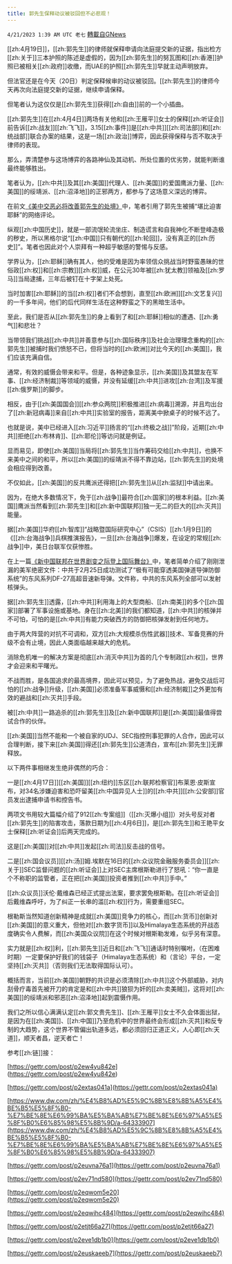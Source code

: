 ```yaml
---
title: 郭先生保释动议被驳回但不必悲观！
---
```

`4/21/2023 1:39 AM UTC 老七` [轉載自GNews](https://gnews.org/articles/1243196)

[[zh:4月19日]]，[[zh:郭先生]]的律师就保释申请向法庭提交新的证据，指出检方[[zh:关于]]三本护照的陈述是虚假的，因为[[zh:郭先生]]的努瓦图和[[zh:香港]]护照已被相关[[zh:政府]]收缴，而UAE的护照[[zh:郭先生]]早就主动声明放弃。

但法官还是在今天（20日）判定保释候审的动议被驳回。[[zh:郭先生]]的律师今天再次向法庭提交新的证据，继续申请保释。

但笔者认为这仅仅是[[zh:郭先生]]获得[[zh:自由]]前的一个小插曲。

[[zh:郭先生]]在[[zh:4月4日]]两场有关他和[[zh:王雁平]]女士的保释[[zh:听证会]]前告诉[[zh:战友]][[zh:飞飞]]，3.15[[zh:事件]]是[[zh:中共]][[zh:司法部]]和[[zh:统战部]]联合办案的结果，这是一场[[zh:政治]]博弈，因此获得保释与否不取决于律师的表现。

那么，弄清楚参与这场博弈的各路神仙及其动机、所处位置的优劣势，就能判断谁最终能够胜出。

笔者认为，[[zh:中共]]及其[[zh:美国]]代理人、[[zh:美国]]的爱国鹰派力量、[[zh:美国]]的绥靖派、[[zh:沼泽地]]的正邪两方，都参与了这场意义深远的博弈。

在前文[《美中交恶必将改善郭先生的处境》](https://gnews.org/m/1123106)中，笔者引用了郭先生被捕“堪比迫害耶稣”的网络评论。

纵观[[zh:中国历史]]，就是一部流氓轮流坐庄、制造谎言和自我神化不断登峰造极的秽史，所以黑格尔说“[[zh:中国]]只有朝代的[[zh:轮回]]，没有真正的[[zh:历史]]”。笔者也因此对个人崇拜有一种超乎敏感的警惕与反感。

学界认为，[[zh:耶稣]]确有其人，他的受难是因为率领信众挑战当时野蛮愚昧的世俗政[[zh:权]]和[[zh:宗教]][[zh:权]]威，在公元30年被[[zh:犹太教]]领袖及[[zh:罗马]]当局逮捕，三年后被钉在十字架上处死。

当时加害[[zh:耶稣]]的当[[zh:权]]者们不会想到，直至[[zh:欧洲]][[zh:文艺复兴]]的一千多年间，他们的后代同样生活在这种野蛮之下的黑暗生活中。

至此，我们是否从[[zh:郭先生]]的身上看到了和[[zh:耶稣]]相似的遭遇、[[zh:勇气]]和悲壮？

当带领我们挑战[[zh:中共]]并善意参与[[zh:国际秩序]]及社会治理理念重构的[[zh:郭先生]]被捕时我们愤怒不已，但将当时的[[zh:欧洲]]对比今天的[[zh:美国]]，我们应该充满自信。

通常，有效的威慑会带来和平。但是，各种迹象显示，[[zh:美国]]及其盟友在军事、[[zh:经济制裁]]等领域的威慑，并没有延缓[[zh:中共]]进攻[[zh:台湾]]及军援[[zh:俄罗斯]]的脚步。

相反，由于[[zh:美国国会]][[zh:参众两院]]积极推进[[zh:病毒]]溯源，并且均出台了[[zh:新冠病毒]]来自[[zh:中共]]实验室的报告，距离美中掀桌子的时候不远了。

也就是说，美中已经进入[[zh:习近平]]扬言的“[[zh:终极之战]]”阶段，近期[[zh:中共]]拒绝[[zh:布林肯]]、[[zh:耶伦]]等访问就是例证。

显而易见，即使[[zh:美国]]当局将[[zh:郭先生]]当作筹码交给[[zh:中共]]，也换不来美中之间的和平，所以[[zh:美国]]的绥靖派不得不靠边站，[[zh:郭先生]]的处境会相应得到改善。

不仅如此，[[zh:美国]]的反共鹰派还得把[[zh:郭先生]]从[[zh:监狱]]中请出来。

因为，在绝大多数情况下，免于[[zh:战争]]最符合[[zh:国家]]的根本利益。[[zh:美国]]鹰派当然看到[[zh:郭先生]]和[[zh:新中国联邦]]独一无二的巨大的[[zh:灭共]]能量。

据[[zh:美国]]华府[[zh:智库]]“战略暨国际研究中心”（CSIS）[[zh:1月9日]]的 《[[zh:台海战争]]兵棋推演报告》，一旦[[zh:台海战争]]爆发，在设定的常规[[zh:战争]]中，美日台联军仅获惨胜。

在上一篇[《新中国联邦在世界剧变之际登上国际舞台》](https://gnews.org/m/1238414)中，笔者简单介绍了刚刚泄漏的美军绝密文件：中共于2月25日成功测试了“极有可能穿透美国弹道导弹防御系统”的东风系列DF-27高超音速新导弹。文件称，中共的东风系列全部可以发射核弹头。

据[[zh:郭先生]]透露，[[zh:中共]]利用海上的大型商船、[[zh:南美]]的多个[[zh:国家]]部署了军事设施或基地。身在[[zh:北美]]的我们都知道，[[zh:中共]]的核弹并不可怕，可怕的是[[zh:中共]]有能力突破西方的防御把核弹发射到任何地方。

由于两大阵营的对抗不可调和，双方[[zh:大规模杀伤性武器]]技术、军备竞赛的升级不会有止境，因此人类面临越来越大的危机。

消除危机唯一的解决方案是彻底[[zh:消灭中共]]为首的几个专制政[[zh:权]]，世界才会迎来和平曙光。

不战而胜，是各国追求的最高境界，因此可以预见，为了避免热战，避免交战后可怕的[[zh:战争]]升级，[[zh:美国]]必须准备军事威慑和[[zh:经济制裁]]之外更加有效的避战和[[zh:灭共]]手段。

被[[zh:中共]]一路追杀的[[zh:郭先生]]及[[zh:新中国联邦]]是[[zh:美国]]最值得尝试合作的伙伴。

[[zh:美国]]当然不能和一个被自家的UDJ、SEC指控刑事犯罪的人合作，因此可以合理判断，接下来[[zh:美国]]得还[[zh:郭先生]]公道清白，宣布[[zh:郭先生]]无罪释放。

以下两件事相继发生绝非偶然的巧合：

一是[[zh:4月17日]][[zh:美国]][[zh:纽约]]东区[[zh:联邦检察官]]布莱恩‧皮斯宣布，对34名涉嫌迫害和恐吓留美[[zh:中国异见人士]]的[[zh:中共]][[zh:公安部]]官员发出逮捕申请书和控告书。

两项文书用较大篇幅介绍了912[[zh:专案组]]（[[zh:灭爆小组]]）对头号反对者[[zh:郭先生]]的陷害攻击，落款日期为[[zh:4月6日]]，是[[zh:郭先生]]和王艳平女士保释[[zh:听证会]]后两天完成的。

这是[[zh:美国]]对[[zh:中共]]发起[[zh:司法]]反击战的信号。

二是[[zh:国会议员]][[zh:汤]]姆.埃默在16日的[[zh:众议院金融服务委员会]][[zh:关于]]SEC监督问题的[[zh:听证会]]上对SEC主席根斯勒进行了怒吼：“你一直是个不称职的监管者，正在把[[zh:美国]]投资者推到[[zh:中共]]手中。”

[[zh:众议员]]沃伦·戴维森已经正式提出法案，要求罢免根斯勒。在[[zh:听证会]]后戴维森呼吁，为了纠正一长串的滥[[zh:权]]行为，需要重组SEC。

根勒斯当然知道创新精神是成就[[zh:美国]]竞争力的核心，而[[zh:货币]]创新对[[zh:美国]]的意义重大，但他对[[zh:数字货币]]以及Himalaya生态系统的开战态度确实令人费解，而[[zh:美国众议院]]在这个时候对根斯勒发难，似乎另有深意。

实力就是[[zh:权]]利，[[zh:郭先生]]近日和[[zh:飞飞]]通话时特别嘱咐，（在困难时期）一定要保护好我们的钱袋子（Himalaya生态系统）和（言论）平台，一定坚持[[zh:灭共]]（否则我们无法取得国际认可）。

概括而言，当前[[zh:美国]]朝野的共识是必须清除[[zh:中共]]这个外部威胁，对内刮骨疗毒首先被开刀的肯定是和[[zh:中共]]狼狈为奸的[[zh:卖美贼]]，这将对[[zh:美国]]的绥靖派和邪恶[[zh:沼泽地]]起到震慑作用。

我们之所以信心满满认定[[zh:郭文贵先生]]、[[zh:王雁平]]女士不久会体面出狱，是因为在[[zh:美国]]、[[zh:中国]]乃至危机中的世界最终会形成[[zh:灭共]]和反专制的大趋势，这个世界不管偏出轨道多远，都必须回归正道正义，人心即[[zh:天道]]，顺天者昌，逆天者亡！

参考[[zh:链]]接：
 
[https://gettr.com/post/p2ew4yu842e] (https://gettr.com/post/p2ew4yu842e)

[https://gettr.com/post/p2extas041a](https://gettr.com/post/p2extas041a) 

[https://www.dw.com/zh/%E4%B8%AD%E5%9C%8B%E8%8B%A5%E4%BE%B5%E5%8F%B0-%E7%BE%8E%E6%99%BA%E5%BA%AB%E7%BE%8E%E6%97%A5%E5%8F%B0%E6%85%98%E5%8B%9D/a-64333907](https://www.dw.com/zh/%E4%B8%AD%E5%9C%8B%E8%8B%A5%E4%BE%B5%E5%8F%B0-%E7%BE%8E%E6%99%BA%E5%BA%AB%E7%BE%8E%E6%97%A5%E5%8F%B0%E6%85%98%E5%8B%9D/a-64333907) 

[https://gettr.com/post/p2euvna76a1](https://gettr.com/post/p2euvna76a1)

[https://gettr.com/post/p2ev71nd580](https://gettr.com/post/p2ev71nd580)

[https://gettr.com/post/p2eqwom5e20](https://gettr.com/post/p2eqwom5e20)

[https://gettr.com/post/p2eqwihc484](https://gettr.com/post/p2eqwihc484)

[https://gettr.com/post/p2etjt66a27](https://gettr.com/post/p2etjt66a27)

[https://gettr.com/post/p2eve1db1b0](https://gettr.com/post/p2eve1db1b0)

[https://gettr.com/post/p2euskaeeb7](https://gettr.com/post/p2euskaeeb7)
